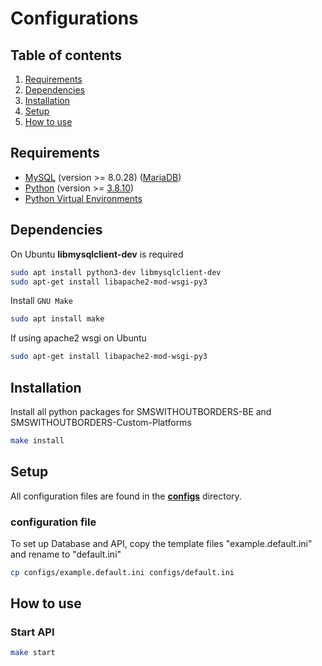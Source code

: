 # Configurations

## Table of contents

1. [Requirements](#requirements)
2. [Dependencies](#dependencies)
3. [Installation](#installation)
4. [Setup](#setup)
5. [How to use](#how-to-use)

## Requirements

- [MySQL](https://www.mysql.com/) (version >= 8.0.28) ([MariaDB](https://mariadb.org/))
- [Python](https://www.python.org/) (version >= [3.8.10](https://www.python.org/downloads/release/python-3810/))
- [Python Virtual Environments](https://docs.python.org/3/tutorial/venv.html)

## Dependencies

On Ubuntu **libmysqlclient-dev** is required

```bash
sudo apt install python3-dev libmysqlclient-dev
sudo apt-get install libapache2-mod-wsgi-py3
```

Install `GNU Make`

```bash
sudo apt install make
```

If using apache2 wsgi on Ubuntu

```bash
sudo apt-get install libapache2-mod-wsgi-py3
```

## Installation

Install all python packages for SMSWITHOUTBORDERS-BE and SMSWITHOUTBORDERS-Custom-Platforms

```bash
make install
```

## Setup

All configuration files are found in the **[configs](../configs)** directory.

### configuration file

To set up Database and API, copy the template files "example.default.ini" and rename to "default.ini"

```bash
cp configs/example.default.ini configs/default.ini
```

## How to use

### Start API

```bash
make start
```
